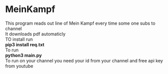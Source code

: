 # MeinKampf
This program reads out line of Mein Kampf every time some one subs to channel<br>
It downloads pdf automaticly<br>
TO install run <br>
<b>pip3 install req.txt</b><br>
To run <br>
<b>python3 main.py</b><br>
To run on your channel you need your id from your channel and free api key from youtube<br>
